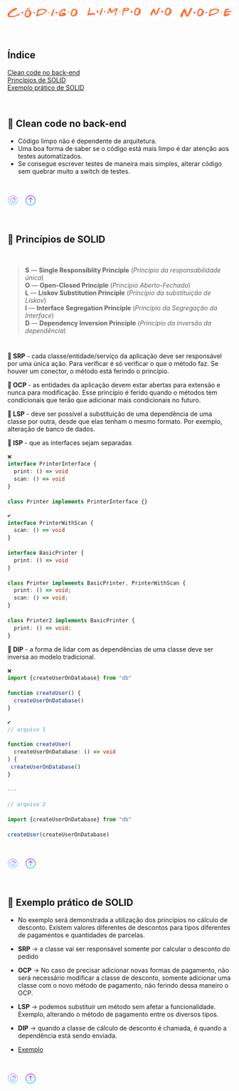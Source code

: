<h1 align="center">
  <img src="../.github/node.png" alt="Código limpo no Node.js">
</h1><br>

<div id="id00"></div>

## Índice
[Clean code no back-end](#id01)  
[Princípios de SOLID](#id02)  
[Exemplo prático de SOLID](#id03)  
<!-- 
[Princípios de DDD](#id04)  
[Exemplo prático de DDD](#id05)  
[Unindo DDD ao SOLID](#id06)   -->
<br>

<div id="id01"></div>

## 📌 Clean code no back-end
- Código limpo não é dependente de arquitetura.
- Uma boa forma de saber se o código está mais limpo é dar atenção aos testes automatizados.
- Se consegue escrever testes de maneira mais simples, alterar código sem quebrar muito a switch de testes.
<br>

[![Home](../.github/home.png)](https://github.com/nlnadialigia/clean-code)&nbsp;&nbsp;&nbsp;
[![Início](../.github/arrow.png)](#id00)

<br>

<div id="id02"></div>

## 📌 Princípios de SOLID
<br>

> **S** — **Single Responsiblity Principle** (*Princípio da responsabilidade única*)  
**O** — **Open-Closed Principle** (*Princípio Aberto-Fechado*)  
**L** — **Liskov Substitution Principle** (*Princípio da substituição de Liskov*)  
**I** — **Interface Segregation Principle** (*Princípio da Segregação da Interface*)  
**D** — **Dependency Inversion Principle** (*Princípio da inversão da dependência*)
<h1></h1>

**📎 SRP** - cada classe/entidade/serviço da aplicação deve ser responsável por uma única ação. Para verificar é só verificar o que o método faz. Se houver um conector, o método está ferindo o princípio.

**📎 OCP** - as entidades da aplicação devem estar abertas para extensão e nunca para modificação. Esse princípio é ferido quando o métodos tem condicionais que terão que adicionar mais condicionais no futuro.

**📎 LSP** - deve ser possível a substituição de uma dependência de uma classe por outra, desde que elas tenham o mesmo formato. Por exemplo, alteração de banco de dados.

**📎 ISP** - que as interfaces sejam separadas
```ts
❌
interface PrinterInterface {
  print: () => void
  scan: () => void
}

class Printer implements PrinterInterface {}
```  
```ts
✔️
interface PrinterWithScan {
  scan: () => void
}

interface BasicPrinter {
  print: () => void
}

class Printer implements BasicPrinter, PrinterWithScan {
  print: () => void;
  scan: () => void;
}

class Printer2 implements BasicPrinter {
  print: () => void;
}
```

**📎 DIP** - a forma de lidar com as dependências de uma classe deve ser inversa ao modelo tradicional.
```ts
❌
import {createUserOnDatabase} from "db"

function createUser() {
  createUserOnDatabase()
}
```
```ts
✔️
// arquivo 1

function createUser(
  createUserOnDatabase: () => void
) {
 createUserOnDatabase()
}

---

// arquivo 2

import {createUserOnDatabase} from "db"

createUser(createUserOnDatabase)
```
<br>

[![Home](../.github/home.png)](https://github.com/nlnadialigia/clean-code)&nbsp;&nbsp;&nbsp;
[![Início](../.github/arrow.png)](#id00)

<br>

<div id="id03"></div>

## 📌 Exemplo prático de SOLID
- No exemplo será demonstrada a utilização dos princípios no cálculo de desconto. Existem valores diferentes de descontos para tipos diferentes de pagamentos e quantidades de parcelas.
- **SRP** -> a classe vai ser responsável somente por calcular o desconto do pedido
- **OCP** ->  No caso de precisar adicionar novas formas de pagamento, não será necessário modificar a classe de desconto, somente adicionar uma classe com o novo método de pagamento, não ferindo dessa maneiro o OCP.
- **LSP** -> podemos substituir um método sem afetar a funcionalidade. Exemplo, alterando o método de pagamento entre os diversos tipos.
- **DIP** -> quando a classe de cálculo de desconto é chamada, é quando a dependência está sendo enviada.

- [Exemplo](../node-examples/solid.ts)

<br>

[![Home](../.github/home.png)](https://github.com/nlnadialigia/clean-code)&nbsp;&nbsp;&nbsp;
[![Início](../.github/arrow.png)](#id00)

<br>
<!--

<div id="id04"></div>

## 📌 Princípios de DDD
<br>

[![Home](../.github/home.png)](https://github.com/nlnadialigia/clean-code)&nbsp;&nbsp;&nbsp;
[![Início](../.github/arrow.png)](#id00)

<br>

<div id="id05"></div>

## 📌 Exemplo prático de DDD
<br>

[![Home](../.github/home.png)](https://github.com/nlnadialigia/clean-code)&nbsp;&nbsp;&nbsp;
[![Início](../.github/arrow.png)](#id00)

<br>

<div id="id06"></div>

## 📌 Unindo DDD ao SOLID
<br>

[![Home](../.github/home.png)](https://github.com/nlnadialigia/clean-code)&nbsp;&nbsp;&nbsp;
[![Início](../.github/arrow.png)](#id00)

<br>
-->